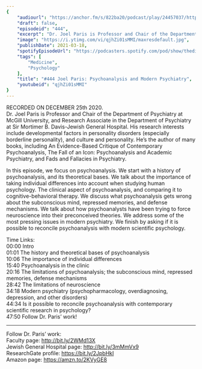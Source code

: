 ```yaml
---
{
	"audiourl": "https://anchor.fm/s/822ba20/podcast/play/24457037/https%3A%2F%2Fd3ctxlq1ktw2nl.cloudfront.net%2Fstaging%2F2020-11-27%2F3297dcd6-9bc7-f0bb-cbfc-dab54ca6f66e.m4a",
	"draft": false,
	"episodeid": "444",
	"excerpt": "Dr. Joel Paris is Professor and Chair of the Department of Psychiatry at McGill University, and Research Associate in the Department of Psychiatry at Sir Mortimer B. Davis-Jewish General Hospital. His research interests include developmental factors in personality disorders (especially borderline personality), and culture and personality. He’s the author of many books, including An Evidence-Based Critique of Contemporary Psychoanalysis, The Fall of an Icon: Psychoanalysis and Academic Psychiatry, and Fads and Fallacies in Psychiatry.",
	"image": "https://i.ytimg.com/vi/qjhZi01sMMI/maxresdefault.jpg",
	"publishDate": 2021-03-18,
	"spotifyEpisodeUrl": "https://podcasters.spotify.com/pod/show/thedissenter/episodes/444-Joel-Paris-Psychoanalysis-and-Modern-Psychiatry-eo8scd",
	"tags": [
		"Medicine",
		"Psychology"
	],
	"title": "#444 Joel Paris: Psychoanalysis and Modern Psychiatry",
	"youtubeid": "qjhZi01sMMI"
}
---
```

RECORDED ON DECEMBER 25th 2020.  
Dr. Joel Paris is Professor and Chair of the Department of Psychiatry at McGill University, and Research Associate in the Department of Psychiatry at Sir Mortimer B. Davis-Jewish General Hospital. His research interests include developmental factors in personality disorders (especially borderline personality), and culture and personality. He’s the author of many books, including An Evidence-Based Critique of Contemporary Psychoanalysis, The Fall of an Icon: Psychoanalysis and Academic Psychiatry, and Fads and Fallacies in Psychiatry.

In this episode, we focus on psychoanalysis. We start with a history of psychoanalysis, and its theoretical bases. We talk about the importance of taking individual differences into account when studying human psychology. The clinical aspect of psychoanalysis, and comparing it to cognitive-behavioral therapy. We discuss what psychoanalysis gets wrong about the subconscious mind, repressed memories, and defense mechanisms. We talk about how psychoanalysts have been trying to force neuroscience into their preconceived theories. We address some of the most pressing issues in modern psychiatry. We finish by asking if it is possible to reconcile psychoanalysis with modern scientific psychology.

Time Links:  
<time>00:00</time> Intro  
<time>01:01</time> The history and theoretical bases of psychoanalysis  
<time>10:06</time> The importance of individual differences  
<time>15:40</time> Psychoanalysis in the clinic  
<time>20:16</time> The limitations of psychoanalysis; the subconscious mind, repressed memories, defense mechanisms  
<time>28:42</time> The limitations of neuroscience  
<time>34:18</time> Modern psychiatry (psychopharmacology, overdiagnosing, depression, and other disorders)  
<time>44:34</time> Is it possible to reconcile psychoanalysis with contemporary scientific research in psychology?  
<time>47:50</time> Follow Dr. Paris’ work!

---

Follow Dr. Paris’ work:  
Faculty page: http://bit.ly/2WMd13X  
Jewish General Hospital page: http://bit.ly/3mMmVx9  
ResearchGate profile: https://bit.ly/2JpbHkI  
Amazon page: https://amzn.to/2KVyGE8
